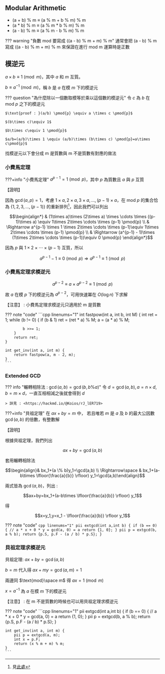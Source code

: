 ## Modular Arithmetic

- (a + b) % m ≡ (a % m + b % m) % m
- (a * b) % m ≡ (a % m * b % m) % m
- (a - b) % m ≡ (a % m - b % m) % m

??? warning "負數 mod 要寫成 ((a - b) % m + m) % m"
	通常會把 (a - b) % m 寫成 ((a - b) % m + m) % m 來保證在進行 mod m 運算時是正數

## 模逆元

$a\times b \equiv 1 \pmod{m}$，其中 $a$ 和 $m$ 互質。

$b  \equiv a^{-1} \pmod{m}$，稱 $b$ 是 $a$ 在模 $m$ 下的模逆元

??? question "為什麼除以一個數取模等於乘以這個數的模逆元"
	令 $c$ 為 $b$ 在 $\text{mod } p$ 之下的模逆元

	$\text{proof : }(a/b) \pmod{p} \equiv a \times c \pmod{p}$
	
	$(b\times c)\equiv 1$
	
	$b\times c\equiv 1 \pmod{p}$
	
	$a/b=(a/b)\times 1 \equiv (a/b)\times (b\times c) \pmod{p}=a\times c\pmod{p}$

找模逆元以下會分成 m 是質數與 m 不是質數有對應的做法

### 小費馬定理

???+info "小費馬定理"
	$a^{p - 1} = 1 \pmod{p}$，其中 $p$ 為質數且 $a$ 與 $p$ 互質

【證明】

因為 $\gcd(a,p)=1$，考慮 $1\times a, 2\times a, 3\times a, \ldots, (p - 1)\times a$，在 $\text{mod } p$ 的集合恰為 $\{1,2,3,\ldots ,(p-1) \}$ 的重新排列[^1]，因此我們可以列出

$$\begin{align*} & (1\times a)\times (2\times a) \times \cdots \times ((p-1)\times a) \equiv 1\times 2\times  \cdots \times (p-1)   \pmod{p} \\ & \Rightarrow a^{p-1} \times 1 \times 2\times \cdots \times (p-1)\equiv 1\times 2\times \cdots \times (p-1)  \pmod{p} \\ & \Rightarrow (a^{p-1} - 1)\times (1\times 2\times \cdots \times (p-1))\equiv 0 \pmod{p}
\end{align*}$$

因為 $p$ 與 $1\times 2\times \cdots \times (p-1)$ 互質，所以

$$a^{p-1}-1\equiv 0 \pmod{p} \Rightarrow a^{p-1}\equiv 1\pmod{p}$$

### 小費馬定理求模逆元

$$a^{p-2}\equiv a\times a^{p-2}\equiv 1 \pmod{p}$$

故 $a$ 在模 $p$ 下的模逆元為 $a^{p-2}$，可用快速冪在 $O(\log n)$ 下求解

【注意】 : 小費馬定理求模逆元只適用於 m 是質數

??? note "code"
	```cpp linenums="1"
	int fastpow(int a, int b, int M) {
        int ret = 1;
        while (b != 0) {
            if (b & 1) ret = (ret * a) % M;
            a = (a * a) % M;

            b >>= 1;
        }
        return ret;
    }
    
    int get_inv(int a, int m) {
    	return fastpow(a, m - 2, m);
    }
    ```

### Extended GCD 

??? info "輾轉相除法 : $\gcd(a,b)=\gcd(b,b \% a)$"
	令 $d=\gcd(a,b),a=n\times d,b=m\times d$，一直互相相減之後就會得到 $d$
	
	> 詳見 : <https://hackmd.io/@Koios/rJ_lER719>

???+info "貝祖定理"
	在 $ax+by=m$ 中， 若且唯若 $m$ 是 $a$ 及 $b$ 的最大公因數 $\gcd(a,b)$ 的倍數，有整數解

【證明】

根據貝祖定理，我們列出 

$$ax+by =\gcd(a,b)$$

套用輾轉相除法

$$\begin{align}& bx_1+(a \% b)y_1=\gcd(a,b) \\ \Rightarrow\space  & bx_1+(a-b\times \lfloor{\frac{a}{b}} \rfloor) y_1=\gcd(a,b)\end{align}$$

兩式皆為 $\gcd(a,b)$，列出 :

$$ax+by=bx_1+(a-b\times \lfloor{\frac{a}{b}} \rfloor) y_1$$

得

$$x=y_1,y=x_1 - \lfloor{\frac{a}{b}} \rfloor y_1$$

??? note "code"
	```cpp linenums="1"
	pii extgcd(int a,int b) {
        if (b == 0) {
        	// a * x + 0 * y = gcd(a, 0) = a
            return {1, 0};
        }
        pii p = extgcd(b, a % b);
        return {p.S, p.F - (a / b) * p.S};
    }
    ```
    
### 貝祖定理求模逆元

貝祖定理: $ax + by = \gcd(a, b)$

$b = m$ 代入得 $ax + my = \gcd(a, m) = 1$

兩邊同 $\text{mod}\space  m$ 得  $ax = 1 \pmod{m}$

$x = a^{-1}$ 為 $a$ 在模 $m$ 下的模逆元


【注意】 : 在 m 不是質數的時候也可以用貝祖定理求模逆元

??? note "code"
	```cpp linenums="1"
	pii extgcd(int a,int b) {
        if (b == 0) {
        	// a * x + 0 * y = gcd(a, 0) = a
            return {1, 0};
        }
        pii p = extgcd(b, a % b);
        return {p.S, p.F - (a / b) * p.S};
    }
    
    int get_inv(int a, int m) {
    	pii p = extgcd(a, m);
    	int x = p.F;
    	return (x % m + m) % m;
    }
    ```

[^1]: 見<a href="/wiki/math/images/7.png" target="_blank">此處</a>
